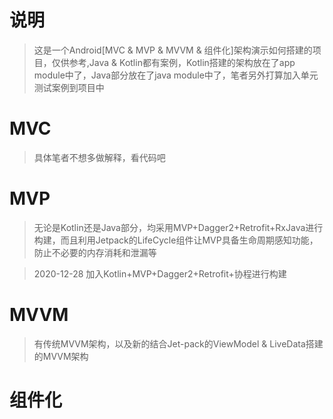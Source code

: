 # 说明

>这是一个Android[MVC & MVP & MVVM & 组件化]架构演示如何搭建的项目，仅供参考,Java & Kotlin都有案例，Kotlin搭建的架构放在了app module中了，Java部分放在了java module中了，笔者另外打算加入单元测试案例到项目中


# MVC  

> 具体笔者不想多做解释，看代码吧

# MVP

> 无论是Kotlin还是Java部分，均采用MVP+Dagger2+Retrofit+RxJava进行构建，而且利用Jetpack的LifeCycle组件让MVP具备生命周期感知功能，防止不必要的内存消耗和泄漏等

> 2020-12-28 加入Kotlin+MVP+Dagger2+Retrofit+协程进行构建

# MVVM

> 有传统MVVM架构，以及新的结合Jet-pack的ViewModel & LiveData搭建的MVVM架构

# 组件化
